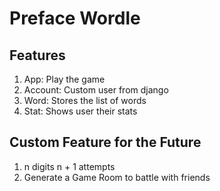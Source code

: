 # Preface Wordle

## Features

1. App: Play the game
2. Account: Custom user from django
3. Word: Stores the list of words
4. Stat: Shows user their stats

## Custom Feature for the Future

1. n digits n + 1 attempts
2. Generate a Game Room to battle with friends
